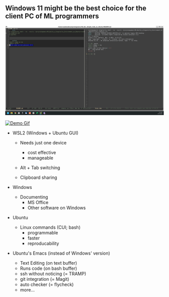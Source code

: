 ## Windows 11 might be the best choice for the client PC of ML programmers
![Demo Screenshot](docs/screenshot-winpymax.png?raw=true "screenshot-winpymax.png")

[![Demo Gif](https://yt-embed.herokuapp.com/embed?v=ZORPYFj45ZQ)](https://www.youtube.com/watch?v=ZORPYFj45ZQ)



- WSL2 (Windows + Ubuntu GUI)

  - Needs just one device

    - cost effective
    - manageable

  - Alt + Tab switching

  - Clipboard sharing

    

- Windows

  - Documenting
    - MS Office
    - Other software on Windows

  

- Ubuntu

  - Linux commands (CUI; bash)
      - programmable
      - faster
      - reproducability

    

- Ubuntu's Emacs (instead of Windows' version)

  - Text Editing (on text buffer)
  - Runs code (on bash buffer)
  - ssh without noticing (= TRAMP)
  - git integration (= Magit)
  - auto checker (= flycheck)
  - more...


